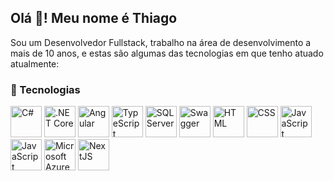 ## Olá 👋! Meu nome é Thiago  

Sou um Desenvolvedor Fullstack, trabalho na área de desenvolvimento a mais de 10 anos, e estas são algumas das tecnologias em que tenho atuado atualmente:  

### 🚀 Tecnologias  

<p align="left">
<img src="https://cdn.jsdelivr.net/gh/devicons/devicon/icons/csharp/csharp-original.svg" alt="C#" width="50"/>  
<img src="https://cdn.jsdelivr.net/gh/devicons/devicon/icons/dotnetcore/dotnetcore-original.svg" alt=".NET Core" width="50"/>  
<img src="https://cdn.jsdelivr.net/gh/devicons/devicon/icons/angularjs/angularjs-original.svg" alt="Angular" width="50"/>  
<img src="https://cdn.jsdelivr.net/gh/devicons/devicon/icons/typescript/typescript-original.svg" alt="TypeScript" width="50"/>  
<img src="https://static.cdnlogo.com/logos/m/21/microsoft-sql-server.svg" alt="SQL Server" width="50"/>  
<img src="https://icon.icepanel.io/Technology/svg/Swagger.svg" alt="Swagger" width="50"/>  
<img src="https://cdn.jsdelivr.net/gh/devicons/devicon/icons/html5/html5-original.svg" alt="HTML" width="50"/>  
<img src="https://cdn.jsdelivr.net/gh/devicons/devicon/icons/css3/css3-original.svg" alt="CSS" width="50"/>  
<img src="https://cdn.jsdelivr.net/gh/devicons/devicon/icons/javascript/javascript-original.svg" alt="JavaScript" width="50"/>
<img src="https://static.cdnlogo.com/logos/r/85/react.svg" alt="JavaScript" width="50"/>
<img src="https://cdn.jsdelivr.net/gh/devicons/devicon/icons/azure/azure-original.svg" alt="Microsoft Azure" width="50"/>  
<img src="https://static.cdnlogo.com/logos/n/80/next-js.svg" alt="NextJS" width="50"/>
</p>
